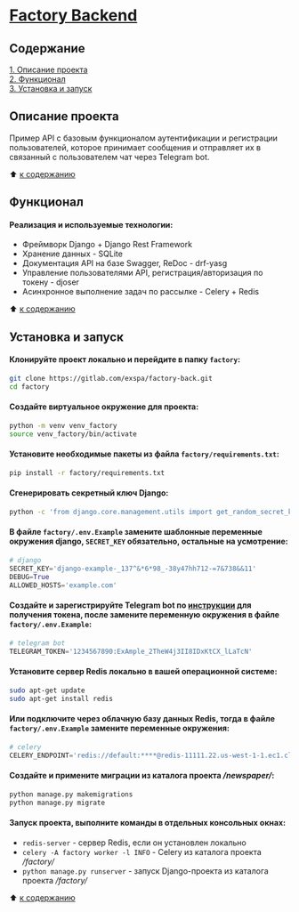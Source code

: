 # [Factory Backend]()


## Содержание

[1. Описание проекта](README.md#Описание-проекта)  
[2. Функционал](README.md#Функционал)  
[3. Установка и запуск](README.md#Установка-и-запуск)  


## Описание проекта

Пример API с базовым функционалом аутентификации и регистрации пользователей, которое принимает сообщения и отправляет их в связанный с пользователем чат через Telegram bot.

:arrow_up: [к содержанию](README.md#Содержание)


## Функционал

#### Реализация и используемые технологии:

- Фреймворк Django + Django Rest Framework
- Хранение данных - SQLite
- Документация API на базе Swagger, ReDoc - drf-yasg
- Управление пользователями API, регистрация/авторизация по токену - djoser
- Асинхронное выполнение задач по рассылке - Celery + Redis

:arrow_up: [к содержанию](README.md#Содержание)


## Установка и запуск

#### Клонируйте проект локально и перейдите в папку `factory`:

```bash
git clone https://gitlab.com/exspa/factory-back.git
cd factory
```

#### Создайте виртуальное окружение для проекта:

```bash
python -m venv venv_factory
source venv_factory/bin/activate
```

#### Установите необходимые пакеты из файла `factory/requirements.txt`:
```bash
pip install -r factory/requirements.txt 
```

#### Сгенерировать секретный ключ Django:

```bash
python -c 'from django.core.management.utils import get_random_secret_key; print(get_random_secret_key())'
```

#### В файле `factory/.env.Example` замените шаблонные переменные окружения django, `SECRET_KEY` обязательно, остальные на усмотрение:

```python
# django
SECRET_KEY='django-example-_137^&*6*98_-38y47hh712-=7&738&&11'
DEBUG=True
ALLOWED_HOSTS='example.com'
```

#### Создайте и зарегистрируйте Telegram bot по [инструкции](https://core.telegram.org/bots/features#botfather) для получения токена, после замените переменную окружения в файле `factory/.env.Example`:

```python
# telegram bot
TELEGRAM_TOKEN='1234567890:ExAmple_2TheW4j3II8IDxKtCX_lLaTcN'
```

#### Установите сервер Redis локально в вашей операционной системе:

```bash
sudo apt-get update  
sudo apt-get install redis  
```

#### Или подключите через облачную базу данных Redis, тогда в файле `factory/.env.Example` замените переменные окружения:

```python
# celery
CELERY_ENDPOINT='redis://default:****@redis-11111.22.us-west-1-1.ec1.cloud.example.com:11111'
```

#### Создайте и примените миграции из каталога проекта */newspaper/*:
```bash
python manage.py makemigrations 
python manage.py migrate 
```

#### Запуск проекта, выполните команды в отдельных консольных окнах:

 - `redis-server` - сервер Redis, если он установлен локально  
 - `celery -A factory worker -l INFO` - Celery из каталога проекта */factory/*
 - `python manage.py runserver` - запуск Django-проекта из каталога проекта */factory/*

:arrow_up: [к содержанию](README.md#Содержание)